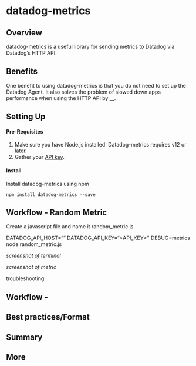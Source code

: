 # datadog-metrics

## Overview
datadog-metrics is a useful library for sending metrics to Datadog via Datadog’s HTTP API. 

## Benefits
One benefit to using datadog-metrics is that you do not need to set up the Datadog Agent. It also solves the problem of slowed down apps performance when using the HTTP API by __. 

## Setting Up
#### Pre-Requisites
1. Make sure you have Node.js installed. Datadog-metrics requires v12 or later. </br>
2. Gather your <a href="https://docs.datadoghq.com/account_management/api-app-keys/">API key</a>.

#### Install
Install datadog-metrics using npm </br>
```
npm install datadog-metrics --save
```

## Workflow - Random Metric

Create a javascript file and name it random_metric.js

DATADOG_API_HOST=“<SITE>” DATADOG_API_KEY=“<API_KEY>" DEBUG=metrics node random_metric.js 

*screenshot of terminal*

*screenshot of metric*

troubleshooting
  
## Workflow - 

## Best practices/Format

## Summary

## More
